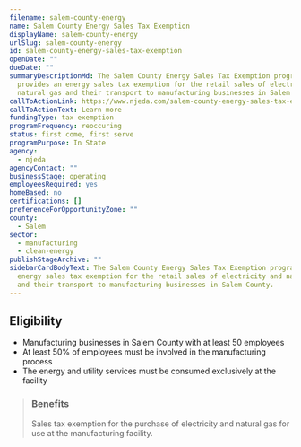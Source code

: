```yaml
---
filename: salem-county-energy
name: Salem County Energy Sales Tax Exemption
displayName: salem-county-energy
urlSlug: salem-county-energy
id: salem-county-energy-sales-tax-exemption
openDate: ""
dueDate: ""
summaryDescriptionMd: The Salem County Energy Sales Tax Exemption program
  provides an energy sales tax exemption for the retail sales of electricity and
  natural gas and their transport to manufacturing businesses in Salem County.
callToActionLink: https://www.njeda.com/salem-county-energy-sales-tax-exemption/
callToActionText: Learn more
fundingType: tax exemption
programFrequency: reoccuring
status: first come, first serve
programPurpose: In State
agency:
  - njeda
agencyContact: ""
businessStage: operating
employeesRequired: yes
homeBased: no
certifications: []
preferenceForOpportunityZone: ""
county:
  - Salem
sector:
  - manufacturing
  - clean-energy
publishStageArchive: ""
sidebarCardBodyText: The Salem County Energy Sales Tax Exemption program provides an
  energy sales tax exemption for the retail sales of electricity and natural gas
  and their transport to manufacturing businesses in Salem County.
---
```


## Eligibility

- Manufacturing businesses in Salem County with at least 50 employees
- At least 50% of employees must be involved in the manufacturing process
- The energy and utility services must be consumed exclusively at the facility

> ### Benefits
>
> Sales tax exemption for the purchase of electricity and natural gas for use at the manufacturing facility.
